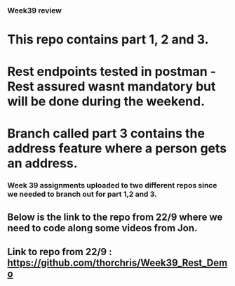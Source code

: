 ### Week39 review
# This repo contains part 1, 2 and 3.
# Rest endpoints tested in postman - Rest assured wasnt mandatory but will be done during the weekend. 
# Branch called part 3 contains the address feature where a person gets an address. 

### Week 39 assignments uploaded to two different repos since we needed to branch out for part 1,2 and 3. 
## Below is the link to the repo from 22/9 where we need to code along some videos from Jon. 
## Link to repo from 22/9 : https://github.com/thorchris/Week39_Rest_Demo



